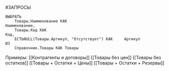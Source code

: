 #ЗАПРОСЫ
```
ВЫБРАТЬ
	Товары.Наименование КАК										Наименование,
	Товары.Код КАК														Код,
	ЕСТЬNULL(Товары.Артикул, "Отсутствует") КАК		Артикул
ИЗ
	Справочник.Товары КАК Товары
```

Примеры:
[[Контрагенты и договоры]]
[[Товары без цен]]
[[Товары без остатков]]
[[Товары + Остатки + Цены]]
[[Товары + Остатки + Резервы]]
